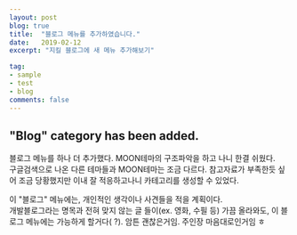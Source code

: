 ```yaml
---
layout: post
blog: true
title:  "블로그 메뉴를 추가하였습니다."
date:   2019-02-12
excerpt: "지킬 블로그에 새 메뉴 추가해보기"

tag:
- sample
- test
- blog
comments: false
---
```

## "Blog" category has been added.

블로그 메뉴를 하나 더 추가했다.
MOON테마의 구조파악을 하고 나니 한결 쉬웠다.<br> 구글검색으로 나온 다른 테마들과 MOON테마는 조금 다르다. 참고자료가 부족한듯 싶어 조금 당황했지만 이내 잘 적응하고나니 카테고리를 생성할 수 있었다.

이 "블로그" 메뉴에는, 개인적인 생각이나 사견들을 적을 계획이다.<br>개발블로그라는 명목과 전혀 맞지 않는 글 들이(ex. 영화, 수필 등) 가끔 올라와도, 이 블로그 메뉴에는 가능하게 할거다( ?). 암튼 괜찮은거임. 주인장 마음대로인거임 ㅎ